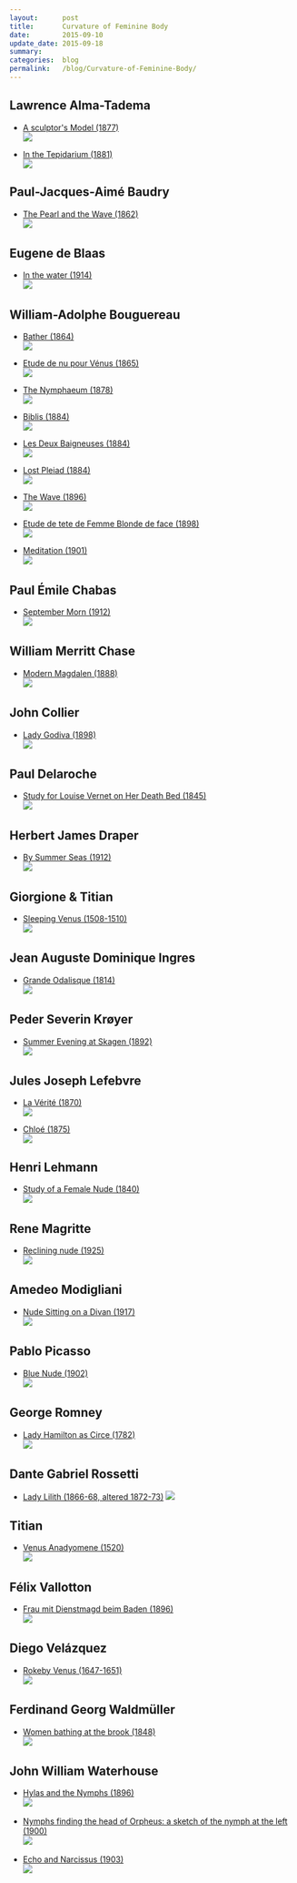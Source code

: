 ```yaml
---
layout:      post
title:       Curvature of Feminine Body
date:        2015-09-10
update_date: 2015-09-18
summary:     
categories:  blog
permalink:   /blog/Curvature-of-Feminine-Body/
---
```


## Lawrence Alma-Tadema

* [A sculptor's Model (1877)][lat-asm-l]  
![][lat-asm-i]

* [In the Tepidarium (1881)][lat-itt-l]  
![][lat-itt-i]

## Paul-Jacques-Aimé Baudry

* [The Pearl and the Wave (1862)][pjab-tpatw-l]  
![][pjab-tpatw-i]

[pjab-tpatw-l]: https://commons.wikimedia.org/wiki/File:Baudry_paul_the_wave_and_the_pearl.jpg
[pjab-tpatw-i]: https://upload.wikimedia.org/wikipedia/commons/b/b5/Baudry_paul_the_wave_and_the_pearl.jpg

<!-- ## Edwin Blashfield

* [Spring Scattering Stars (1927)][eb-scs-l]  
![][eb-scs-i] -->

[eb-scs-l]: https://commons.wikimedia.org/wiki/File:Edwin_Blashfield_-_Spring_Scattering_Stars.jpg
[eb-scs-i]: https://upload.wikimedia.org/wikipedia/commons/9/97/Edwin_Blashfield_-_Spring_Scattering_Stars.jpg

## Eugene de Blaas

* [In the water (1914)][edb-itw-l]  
![][edb-itw-i]

[edb-itw-l]: https://commons.wikimedia.org/wiki/File:Eugene_de_Blaas_In_the_water.jpg
[edb-itw-i]: https://upload.wikimedia.org/wikipedia/commons/d/d9/Eugene_de_Blaas_In_the_water.jpg

## William-Adolphe Bouguereau

<!-- * [Nymphs and Satyr (1873)](https://commons.wikimedia.org/wiki/File:Nymphs_and_Satyr,_by_William-Adolphe_Bouguereau.jpg)  
![](https://upload.wikimedia.org/wikipedia/commons/3/32/Nymphs_and_Satyr,_by_William-Adolphe_Bouguereau.jpg) -->

* [Bather (1864)][wab-ba-l]  
![][wab-ba-i]

* [Etude de nu pour Vénus (1865)][wab-ednpv-l]  
![][wab-ednpv-i]

* [The Nymphaeum (1878)][wab-tn-l]  
![][wab-tn-i]

<!-- * [The Birth of Venus (1879)][wab-tbov-l]  
![][wab-tbov-i] -->

* [Biblis (1884)][wab-b-l]  
![][wab-b-i]

* [Les Deux Baigneuses (1884)][wab-ldb-l]  
![][wab-ldb-i]

* [Lost Pleiad (1884)][wab-lp-l]  
![][wab-lp-i]

<!-- * [After the Bath (1894)][wab-atb-l]  
![][wab-atb-i] -->

* [The Wave (1896)][wab-tw-l]  
![][wab-tw-i]

* [Etude de tete de Femme Blonde de face (1898)][wab-etfbf-l]  
![][wab-etfbf-i]

<!-- * [Douleur d'amour (1899)][wab-dd-l]  
![][wab-dd-i] -->

* [Meditation (1901)][wab-m-l]  
![][wab-m-i]

<!-- * [L'Océanide (1904)][wab-lo-l]  
![][wab-lo-i] -->

[wab-ednpv-l]: https://commons.wikimedia.org/wiki/File:Bouguereau,_Etude_de_nu_pour_Vénus,_1865_(5590353834).jpg
[wab-ednpv-i]: https://upload.wikimedia.org/wikipedia/commons/4/46/Bouguereau,_Etude_de_nu_pour_Vénus,_1865_(5590353834).jpg
[wab-m-l]: https://commons.wikimedia.org/wiki/File:William-Adolphe_Bouguereau_(1825-1905)_-_Meditation_(1901).jpg
[wab-m-i]: https://upload.wikimedia.org/wikipedia/commons/9/99/William-Adolphe_Bouguereau_(1825-1905)_-_Meditation_(1901).jpg
[wab-atb-l]: https://commons.wikimedia.org/wiki/File:William-Adolphe_Bouguereau_(1825-1905)_-_After_the_Bath_(1894).jpg
[wab-atb-i]: https://upload.wikimedia.org/wikipedia/commons/c/c8/William-Adolphe_Bouguereau_(1825-1905)_-_After_the_Bath_(1894).jpg
[wab-dd-l]: https://commons.wikimedia.org/wiki/File:William-Adolphe_Bouguereau_(1825-1905)_-_Elegy_(1899).jpg
[wab-dd-i]: https://upload.wikimedia.org/wikipedia/commons/f/fa/William-Adolphe_Bouguereau_(1825-1905)_-_Elegy_(1899).jpg
[wab-lo-l]: https://commons.wikimedia.org/wiki/File:William-Adolphe_Bouguereau_(1825-1905)_-_Ocean_Nymph_(L'océanide)(1904).jpg
[wab-lo-i]: https://upload.wikimedia.org/wikipedia/commons/c/c7/William-Adolphe_Bouguereau_(1825-1905)_-_Ocean_Nymph_(L'océanide)(1904).jpg
[wab-lp-l]: https://commons.wikimedia.org/wiki/File:William-Adolphe_Bouguereau_(1825-1905)_-_Lost_Pleiad_(1884).jpg
[wab-lp-i]: https://upload.wikimedia.org/wikipedia/commons/d/dc/William-Adolphe_Bouguereau_(1825-1905)_-_Lost_Pleiad_(1884).jpg
[wab-ldb-l]: https://commons.wikimedia.org/wiki/File:William-Adolphe_Bouguereau_(1825-1905)_-_Les_Deux_Baigneuses_(1884).jpg
[wab-ldb-i]: https://upload.wikimedia.org/wikipedia/commons/5/5a/William-Adolphe_Bouguereau_(1825-1905)_-_Les_Deux_Baigneuses_(1884).jpg
[wab-ba-l]: https://commons.wikimedia.org/wiki/File:Bouguereau_-_Baigneuse.jpg
[wab-ba-i]: https://upload.wikimedia.org/wikipedia/commons/e/e3/Bouguereau_-_Baigneuse.jpg
[wab-tn-l]: https://commons.wikimedia.org/wiki/File:William-Adolphe_Bouguereau_(1825-1905)_-_The_Nymphaeum_(1878).jpg
[wab-tn-i]: https://upload.wikimedia.org/wikipedia/commons/8/81/William-Adolphe_Bouguereau_(1825-1905)_-_The_Nymphaeum_(1878).jpg
[wab-b-l]: https://commons.wikimedia.org/wiki/File:William-Adolphe_Bouguereau_(1825-1905)_-_Biblis_(1884).jpg
[wab-b-i]: https://upload.wikimedia.org/wikipedia/commons/a/a1/William-Adolphe_Bouguereau_(1825-1905)_-_Biblis_(1884).jpg
[wab-tw-l]: https://commons.wikimedia.org/wiki/File:William-Adolphe_Bouguereau_(1825-1905)_-_The_Wave_(1896).jpg
[wab-tw-i]: https://upload.wikimedia.org/wikipedia/commons/6/6e/William-Adolphe_Bouguereau_(1825-1905)_-_The_Wave_(1896).jpg
[wab-tbov-l]: https://commons.wikimedia.org/wiki/File:William-Adolphe_Bouguereau_(1825-1905)_-_The_Birth_of_Venus_(1879).jpg
[wab-tbov-i]: https://upload.wikimedia.org/wikipedia/commons/b/bb/William-Adolphe_Bouguereau_(1825-1905)_-_The_Birth_of_Venus_(1879).jpg
[wab-etfbf-l]: https://commons.wikimedia.org/wiki/File:Bouguereau,_Etude_de_tete_de_Femme_Blonde_de_face,_1898_(5589754477).jpg
[wab-etfbf-i]: https://upload.wikimedia.org/wikipedia/commons/0/08/Bouguereau,_Etude_de_tete_de_Femme_Blonde_de_face,_1898_(5589754477).jpg


<!-- ## Alexandre Cabanel

* [The Birth of Venus (1875)][ac-tbov-l]  
![][ac-tbov-i] -->

[ac-tbov-l]: https://commons.wikimedia.org/wiki/File:1863_Alexandre_Cabanel_-_The_Birth_of_Venus.jpg
[ac-tbov-i]: https://upload.wikimedia.org/wikipedia/commons/f/f6/1863_Alexandre_Cabanel_-_The_Birth_of_Venus.jpg

## Paul Émile Chabas

* [September Morn (1912)][pec-sm-l]  
![][pec-sm-i]

[pec-sm-l]: https://commons.wikimedia.org/wiki/File:Paul_Chabas_September_Morn_The_Metropolitan_Museum_of_Art.jpg
[pec-sm-i]: https://upload.wikimedia.org/wikipedia/commons/6/6d/Paul_Chabas_September_Morn_The_Metropolitan_Museum_of_Art.jpg

## William Merritt Chase

* [Modern Magdalen (1888)][wmc-mm-l]  
![][wmc-mm-i]

[wmc-mm-l]: https://commons.wikimedia.org/wiki/File:Chase_William_Merritt_Modern_Magdalen_1888.jpg
[wmc-mm-i]: https://upload.wikimedia.org/wikipedia/commons/2/29/Chase_William_Merritt_Modern_Magdalen_1888.jpg

## John Collier

* [Lady Godiva (1898)][jc-lg-l]  
![][jc-lg-i]

[jc-lg-l]: https://commons.wikimedia.org/wiki/File:Lady_Godiva_(John_Collier,_c._1897).jpg
[jc-lg-i]: https://upload.wikimedia.org/wikipedia/commons/0/0c/Lady_Godiva_(John_Collier,_c._1897).jpg

## Paul Delaroche

* [Study for Louise Vernet on Her Death Bed (1845)][pd-slvb-l]  
![][pd-slvb-i]

[pd-slvb-i]: https://upload.wikimedia.org/wikipedia/commons/9/93/Paul_Delaroche_-_Study_for_%22Louise_Vernet_on_Her_Death_Bed%22_-_Walters_371379.jpg
[pd-slvb-l]: https://commons.wikimedia.org/wiki/File:Paul_Delaroche_-_Study_for_%22Louise_Vernet_on_Her_Death_Bed%22_-_Walters_371379.jpg

## Herbert James Draper

* [By Summer Seas (1912)][hjd-bss-l]  
![][hjd-bss-i]

[hjd-bss-l]: https://commons.wikimedia.org/wiki/File:Herbert_James_Draper,_By_Summer_Seas.jpg
[hjd-bss-i]: https://upload.wikimedia.org/wikipedia/commons/1/1f/Herbert_James_Draper,_By_Summer_Seas.jpg

<!-- ## Eyvind Earle

* [Rain Shower (1986)](http://www.wikiart.org/en/eyvind-earle/rain-shower)  
![](http://uploads3.wikiart.org/images/eyvind-earle/rain-shower.jpg) -->

## Giorgione & Titian

* [Sleeping Venus (1508-1510)][gt-sv-l]  
![][gt-sv-i]

<!-- ## Johnn William Godward

* [In the Tepidarium (1913)][jwg-itt-l]  
![][jwg-itt-i] -->

<!-- ## Francesco Hayez

* [Weiblicher Akt (1859)][fh-wa-l]  
![][fh-wa-i] -->

[fh-wa-l]: https://commons.wikimedia.org/wiki/File:Francesco_Hayez_060.jpg
[fh-wa-i]: https://upload.wikimedia.org/wikipedia/commons/8/88/Francesco_Hayez_060.jpg

## Jean Auguste Dominique Ingres

* [Grande Odalisque (1814)][jadi-go-l]  
![][jadi-go-i]

<!-- * [The Source (1856)][jadi-ts-l]  
![][jadi-ts-i] -->

[jadi-ts-l]: https://commons.wikimedia.org/wiki/File:Ingres,_The_source.jpg
[jadi-ts-i]: https://upload.wikimedia.org/wikipedia/commons/b/bd/Ingres,_The_source.jpg
[jadi-go-l]: https://commons.wikimedia.org/wiki/File:Ingre,_Grande_Odalisque.jpg
[jadi-go-i]: https://upload.wikimedia.org/wikipedia/commons/d/df/Ingre,_Grande_Odalisque.jpg

## Peder Severin Krøyer

* [Summer Evening at Skagen (1892)][psk-seas-l]  
![][psk-seas-i]

[psk-seas-l]: https://commons.wikimedia.org/wiki/File:Summer_evening_at_Skagen_-_P.S._Krøyer_-_Google_Cultural_Institute.jpg
[psk-seas-i]: https://upload.wikimedia.org/wikipedia/commons/2/2f/Summer_evening_at_Skagen_-_P.S._Krøyer_-_Google_Cultural_Institute.jpg

## Jules Joseph Lefebvre

* [La Vérité (1870)][jjl-lv-l]  
![][jjl-lv-i]

* [Chloé (1875)][jjl-c-l]  
![][jjl-c-i]

[jjl-lv-l]: https://commons.wikimedia.org/wiki/File:La_Vérité,_par_Jules_Joseph_Lefebvre.jpg
[jjl-lv-i]: https://upload.wikimedia.org/wikipedia/commons/1/17/La_Vérité,_par_Jules_Joseph_Lefebvre.jpg
[jjl-c-l]: https://commons.wikimedia.org/wiki/File:Chloé,_par_Jules_Joseph_Lefebvre.jpg
[jjl-c-i]: https://upload.wikimedia.org/wikipedia/commons/5/50/Chloé,_par_Jules_Joseph_Lefebvre.jpg

## Henri Lehmann

* [Study of a Female Nude (1840)][hl-soafn-l]  
![][hl-soafn-i]

[hl-soafn-l]: https://commons.wikimedia.org/wiki/File:Henri_Lehmann,_Study_of_a_Female_Nude,_The_Metropolitan_Museum_of_Art.jpg
[hl-soafn-i]: https://upload.wikimedia.org/wikipedia/commons/e/e2/Henri_Lehmann,_Study_of_a_Female_Nude,_The_Metropolitan_Museum_of_Art.jpg

<!-- ## Edmund Leighton

* [Stitching the Standard (1911)][el-sts-l]  
![][el-sts-i] -->

[el-sts-l]: https://commons.wikimedia.org/wiki/File:Leighton-Stitching_the_Standard.jpg
[el-sts-i]: https://upload.wikimedia.org/wikipedia/commons/0/0c/Leighton-Stitching_the_Standard.jpg

<!-- ## Frederic Leighton

* [Actaea, the Nymph of the Shore (1853-1858)][fl-a-l]  
![][fl-a-i]

* [Flaming June (1895)][fl-fj-l]  
![][fl-fj-i] -->

[fl-fj-l]: https://commons.wikimedia.org/wiki/File:Flaming_June,_by_Frederic_Lord_Leighton_(1830-1896).jpg
[fl-fj-i]: https://upload.wikimedia.org/wikipedia/commons/8/8d/Flaming_June,_by_Frederic_Lord_Leighton_(1830-1896).jpg
[fl-a-l]: https://commons.wikimedia.org/wiki/File:1868_Frederic_Leighton_-_Actaea.jpg
[fl-a-i]: https://upload.wikimedia.org/wikipedia/commons/7/7d/1868_Frederic_Leighton_-_Actaea.jpg

## Rene Magritte

* [Reclining nude (1925)][rm-rn-l]  
![][rm-rn-i]

[rm-rn-l]: http://www.wikiart.org/en/rene-magritte/reclining-nude-1925
[rm-rn-i]: http://uploads6.wikiart.org/images/rene-magritte/reclining-nude-1925(1).jpg

<!-- ## Édouard Manet

* [La Nymphe surprise (1861)][em-lns-l]  
![][em-lns-i] -->

[em-lns-l]: https://commons.wikimedia.org/wiki/File:Édouard_MANET_-_La_Nymphe_surprise_-_Google_Art_Project.jpg
[em-lns-i]: https://upload.wikimedia.org/wikipedia/commons/9/92/Édouard_MANET_-_La_Nymphe_surprise_-_Google_Art_Project.jpg

## Amedeo Modigliani

* [Nude Sitting on a Divan (1917)][am-nsoad-l]  
![][am-nsoad-i]

[am-nsoad-l]: https://commons.wikimedia.org/wiki/File:Amedeo_Modigliani_063.jpg
[am-nsoad-i]: https://upload.wikimedia.org/wikipedia/commons/c/cc/Amedeo_Modigliani_063.jpg

## Pablo Picasso

* [Blue Nude (1902)][pp-bn-l]  
![][pp-bn-i]

[pp-bn-l]: http://www.pablopicasso.org/blue-nude.jsp
[pp-bn-i]: http://www.pablopicasso.org/images/paintings/blue-nude.jpg

## George Romney

* [Lady Hamilton as Circe (1782)][gr-lhac-l]  
![][gr-lhac-i]

[gr-lhac-l]: https://commons.wikimedia.org/wiki/File:George_Romney_-_Lady_Hamilton_as_Circe.jpg
[gr-lhac-i]: https://upload.wikimedia.org/wikipedia/commons/a/ae/George_Romney_-_Lady_Hamilton_as_Circe.jpg

## Dante Gabriel Rossetti

* [Lady Lilith (1866-68, altered 1872-73)][dgr-ll-l] 
![][dgr-ll-i]

[dgr-ll-l]: https://commons.wikimedia.org/wiki/File:Lady-Lilith.jpg
[dgr-ll-i]: https://upload.wikimedia.org/wikipedia/commons/8/86/Lady-Lilith.jpg

<!-- ## John Singer Sargent

* [Madame X (1883-1884)][jss-mx-l]  
![][jss-mx-i] -->

[jss-mx-l]: https://commons.wikimedia.org/wiki/File:Madame_X_(Madame_Pierre_Gautreau),_John_Singer_Sargent,_1884_(unfree_frame_crop).jpg
[jss-mx-i]: https://upload.wikimedia.org/wikipedia/commons/a/a4/Madame_X_(Madame_Pierre_Gautreau),_John_Singer_Sargent,_1884_(unfree_frame_crop).jpg

## Titian

* [Venus Anadyomene (1520)][t-va-l]  
![][t-va-i]

## Félix Vallotton

* [Frau mit Dienstmagd beim Baden (1896)][fv-fmdbb-l]  
![][fv-fmdbb-i]

[fv-fmdbb-l]: https://commons.wikimedia.org/wiki/File:Valloton_Frau_mit_Dienstmagd_beim_Baden.jpg
[fv-fmdbb-i]: https://upload.wikimedia.org/wikipedia/commons/f/fb/Valloton_Frau_mit_Dienstmagd_beim_Baden.jpg

## Diego Velázquez

* [Rokeby Venus (1647-1651)][dv-rv-l]  
![][dv-rv-i]

[dv-rv-l]: https://commons.wikimedia.org/wiki/File:RokebyVenus.jpg
[dv-rv-i]: https://upload.wikimedia.org/wikipedia/commons/7/7c/RokebyVenus.jpg

## Ferdinand Georg Waldmüller

* [Women bathing at the brook (1848)][fgw-wbatb-l]  
![][fgw-wbatb-i]

[fgw-wbatb-l]: https://commons.wikimedia.org/wiki/File:Waldmüller_-_Badende_Frauen_am_Waldbach_-_1848.jpg
[fgw-wbatb-i]: https://upload.wikimedia.org/wikipedia/commons/1/12/Waldm%C3%BCller_-_Badende_Frauen_am_Waldbach_-_1848.jpg

## John William Waterhouse

* [Hylas and the Nymphs (1896)][jww-hatn-l]  
![][jww-hatn-i]

[jww-hatn-l]: https://commons.wikimedia.org/wiki/File:Waterhouse_Hylas_and_the_Nymphs_Manchester_Art_Gallery_1896.15.jpg
[jww-hatn-i]: https://upload.wikimedia.org/wikipedia/commons/b/bd/Waterhouse_Hylas_and_the_Nymphs_Manchester_Art_Gallery_1896.15.jpg

* [Nymphs finding the head of Orpheus: a sketch of the nymph at the left (1900)][jww-nos-l]  
![][jww-nos-i]

[jww-nos-i]: https://upload.wikimedia.org/wikipedia/commons/6/6d/John_William_Waterhouse_-_Nymphs_Finding_the_Head_of_Orpheus_(sketch).jpg
[jww-nos-l]: https://commons.wikimedia.org/wiki/File:John_William_Waterhouse_-_Nymphs_Finding_the_Head_of_Orpheus_(sketch).jpg

* [Echo and Narcissus (1903)][jww-ean-l]  
![][jww-ean-i]

[jww-ean-i]: https://upload.wikimedia.org/wikipedia/commons/9/9c/John_William_Waterhouse_-_Echo_and_Narcissus_-_Google_Art_Project.jpg
[jww-ean-l]: https://commons.wikimedia.org/wiki/File:John_William_Waterhouse_-_Echo_and_Narcissus_-_Google_Art_Project.jpg

<!--  -->

[t-va-l]: https://commons.wikimedia.org/wiki/File:TITIAN_-_Venus_Anadyomene_(National_Galleries_of_Scotland,_c._1520._Oil_on_canvas,_75.8_x_57.6_cm).jpg
[t-va-i]: https://upload.wikimedia.org/wikipedia/commons/5/55/TITIAN_-_Venus_Anadyomene_(National_Galleries_of_Scotland,_c._1520._Oil_on_canvas,_75.8_x_57.6_cm).jpg
[jwg-itt-l]: https://commons.wikimedia.org/wiki/File:Godward-In_the_Tepidarium-1913.jpg
[jwg-itt-i]: https://upload.wikimedia.org/wikipedia/commons/6/6b/Godward-In_the_Tepidarium-1913.jpg
[gt-sv-l]: https://commons.wikimedia.org/wiki/File:Giorgione_-_Sleeping_Venus_-_Google_Art_Project_2.jpg
[gt-sv-i]: https://upload.wikimedia.org/wikipedia/commons/8/86/Giorgione_-_Sleeping_Venus_-_Google_Art_Project_2.jpg
[lat-asm-l]: https://commons.wikimedia.org/wiki/File:A_Sculptors_Model.jpg
[lat-asm-i]: https://upload.wikimedia.org/wikipedia/commons/0/0d/A_Sculptors_Model.jpg
[lat-itt-l]: https://commons.wikimedia.org/wiki/File:Tepidarium_Lawrence_Alma-Tadema_(1836-1912).jpg
[lat-itt-i]: https://upload.wikimedia.org/wikipedia/commons/7/7d/Tepidarium_Lawrence_Alma-Tadema_(1836-1912).jpg